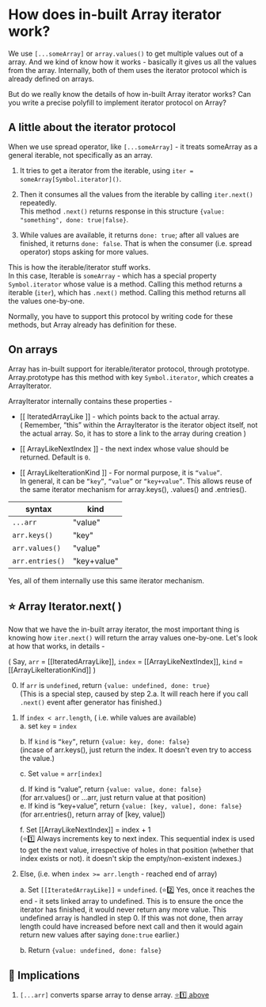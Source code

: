 


# How does in-built Array iterator work?

We use `[...someArray]` or `array.values()` to get multiple values out of a array.  And we kind of know how it works - basically it gives us all the values from the array.  Internally, both of them uses the iterator protocol which is already defined on arrays.

But do we really know the details of how in-built Array iterator works? Can you write a precise polyfill to implement iterator protocol on Array?

## A little about the iterator protocol

When we use spread operator, like `[...someArray]` - it treats someArray as a general iterable, not specifically as an array.

1. It tries to get a iterator from the iterable, using `iter = someArray[Symbol.iterator]()`. 

2. Then it consumes all the values from the iterable by calling `iter.next()` repeatedly.  
    This method `.next()` returns response in this structure `{value: "something", done: true|false}`.
    
3. While values are available, it returns `done: true`; after all values are finished, it returns `done: false`. That is when the consumer (i.e. spread operator) stops asking for more values.

This is how the iterable/iterator stuff works.  
In this case, Iterable is `someArray` - which has a special property `Symbol.iterator` whose value is a method. Calling this method returns a iterable (`iter`), which has `.next()` method. Calling this method returns all the values one-by-one.

Normally, you have to support this protocol by writing code for these methods, but Array already has definition for these.  

## On arrays

Array has in-built support for iterable/iterator protocol, through prototype. Array.prototype has this method with key `Symbol.iterator`, which creates a ArrayIterator. 

ArrayIterator internally contains these properties -
* [[ IteratedArrayLike ]] - which points back to the actual array.  
( Remember, “this” within the ArrayIterator is the iterator object itself, not the actual array. So, it has to store a link to the array during creation )

* [[ ArrayLikeNextIndex ]] - the next index whose value should be returned. Default is `0`.  
  
* [[ ArrayLikeIterationKind ]] - For normal purpose, it is `“value”`.  
In general, it can be `“key”`, `“value”` or `“key+value”`. This allows reuse of the same iterator mechanism for array.keys(), .values() and .entries().

| syntax          | kind        |
|-----------------|-------------|
| `...arr`        | "value"     |
| `arr.keys()`    | "key"       |
| `arr.values()`  | "value"     |
| `arr.entries()` | "key+value" |

Yes, all of them internally use this same iterator mechanism.

## ⭐️ Array Iterator.next( )

Now that we have the in-built array iterator, the most important thing is knowing how `iter.next()` will return the array values one-by-one. Let's look at how that works, in details -

(  Say, `arr` = [[IteratedArrayLike]], `index` = [[ArrayLikeNextIndex]], `kind` =  [[ArrayLikeIterationKind]] )

0. If `arr` is `undefined`, return `{value: undefined, done: true}`  
(This is a special step, caused by step 2.a. It will reach here if you call `.next()` event after generator has finished.)

1. If `index < arr.length`, ( i.e. while values are available)   
	a. set `key` = `index`  
	
	b. If `kind` is `“key”`, return `{value: key, done: false}`  
	(incase of arr.keys(), just return the index. It doesn't even try to access the value.)  
	
	c. Set `value` = `arr[index]`  
	
	d. If kind is “value”, return `{value: value, done: false}`  
	(for arr.values() or ...arr, just return value at that position)  
	e. If kind is “key+value”, return `{value: [key, value], done: false}`  
	(for arr.entries(), return array of [key, value])  
	
	f. Set [[ArrayLikeNextIndex]] = index + 1  
	(⭐️1️⃣ Always increments key to next index. This sequential index is used to get the next value, irrespective of holes in that position (whether that index exists or not). it doesn't skip the empty/non-existent indexes.)

2. Else, (i.e. when `index >= arr.length` - reached end of array)

	a. Set `[[IteratedArrayLike]]` = `undefined`.
	(⭐️2️⃣ Yes, once it reaches the end - it sets linked array to undefined. This is to ensure the once the iterator has finished, it would never return any more value. This undefined array is handled in step 0. If this was not done, then array length could have increased before next call and then it would again return new values after saying `done:true` earlier.)

	b. Return `{value: undefined, done: false}`

## 🤯 Implications

1. `[...arr]` converts sparse array to dense array. [⭐️1️⃣ above](asd)
<!--stackedit_data:
eyJoaXN0b3J5IjpbLTE1MjQ3MjEyMCwtNTk3MDc3NTk3LDg3NT
g4MTI0NCwxNjcwOTg3Mjg2LDE0MTY5NjkzMDksMTg0MzYxMzI5
OSwtMTM2MTU3Mzg3NSw5ODI2NDg5MDAsLTIwNDAyMTU1MzQsLT
ExMjY1MTg5MTUsLTg1MTg2NjI1LC0xNTE1OTkzMDgxLC0xNzk0
NjU0MzA0LDEwMzYwOTcxMDQsLTQzOTk5Nzg1OV19
-->